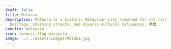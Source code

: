 ```yaml
---
draft: false
title: Malacca
description: Malacca is a historic Malaysian city renowned for its rich colonial
  heritage, charming streets, and diverse cultural influences. 🌍🏛️
country: malaysia
icon: twemoji:flag-malaysia
image: ../../assets/images/Melaka.jpg
---
```

